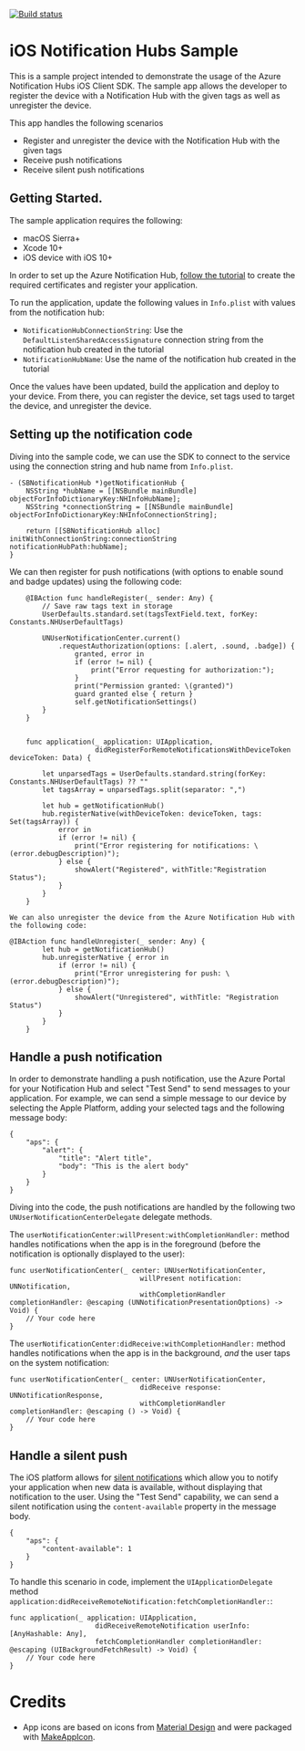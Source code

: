 [![Build status](https://build.appcenter.ms/v0.1/apps/ba091406-51da-46ac-b1b6-bcffc4e393d0/branches/master/badge)](https://appcenter.ms)
# iOS Notification Hubs Sample

This is a sample project intended to demonstrate the usage of the Azure Notification Hubs iOS Client SDK.  The sample app allows the developer to register the device with a Notification Hub with the given tags as well as unregister the device. 

This app handles the following scenarios
- Register and unregister the device with the Notification Hub with the given tags
- Receive push notifications
- Receive silent push notifications

## Getting Started.

The sample application requires the following:
- macOS Sierra+
- Xcode 10+
- iOS device with iOS 10+

In order to set up the Azure Notification Hub, [follow the tutorial](https://docs.microsoft.com/en-us/azure/notification-hubs/notification-hubs-ios-apple-push-notification-apns-get-started) to create the required certificates and register your application.

To run the application, update the following values in `Info.plist` with values from the notification hub:
- `NotificationHubConnectionString`: Use the `DefaultListenSharedAccessSignature` connection string from the notification hub created in the tutorial
- `NotificationHubName`: Use the name of the notification hub created in the tutorial

Once the values have been updated, build the application and deploy to your device.  From there, you can register the device, set tags used to target the device, and unregister the device.

## Setting up the notification code

Diving into the sample code, we can use the SDK to connect to the service using the connection string and hub name from `Info.plist`.

```objc
- (SBNotificationHub *)getNotificationHub {
    NSString *hubName = [[NSBundle mainBundle] objectForInfoDictionaryKey:NHInfoHubName];
    NSString *connectionString = [[NSBundle mainBundle] objectForInfoDictionaryKey:NHInfoConnectionString];
    
    return [[SBNotificationHub alloc] initWithConnectionString:connectionString notificationHubPath:hubName];
}
```

We can then register for push notifications (with options to enable sound and badge updates) using the following code:

```objc
    @IBAction func handleRegister(_ sender: Any) {
        // Save raw tags text in storage
        UserDefaults.standard.set(tagsTextField.text, forKey: Constants.NHUserDefaultTags)
        
        UNUserNotificationCenter.current()
            .requestAuthorization(options: [.alert, .sound, .badge]) {
                granted, error in
                if (error != nil) {
                    print("Error requesting for authorization:");
                }
                print("Permission granted: \(granted)")
                guard granted else { return }
                self.getNotificationSettings()
        }
    }


	func application(_ application: UIApplication,
                     didRegisterForRemoteNotificationsWithDeviceToken deviceToken: Data) {
        
        let unparsedTags = UserDefaults.standard.string(forKey: Constants.NHUserDefaultTags) ?? ""
        let tagsArray = unparsedTags.split(separator: ",")
        
        let hub = getNotificationHub()
        hub.registerNative(withDeviceToken: deviceToken, tags: Set(tagsArray)) {
            error in
            if (error != nil) {
                print("Error registering for notifications: \(error.debugDescription)");
            } else {
                showAlert("Registered", withTitle:"Registration Status");
            }
        }
    }
```

	We can also unregister the device from the Azure Notification Hub with the following code:

```objc
@IBAction func handleUnregister(_ sender: Any) {
        let hub = getNotificationHub()
        hub.unregisterNative { error in
            if (error != nil) {
                print("Error unregistering for push: \(error.debugDescription)");
            } else {
                showAlert("Unregistered", withTitle: "Registration Status")
            }
        }
    }
```

## Handle a push notification

In order to demonstrate handling a push notification, use the Azure Portal for your Notification Hub and select "Test Send" to send messages to your application.  For example, we can send a simple message to our device by selecting the Apple Platform, adding your selected tags and the following message body:

```
{
    "aps": {
        "alert": {
            "title": "Alert title",
            "body": "This is the alert body"
        }
    }
}
```

Diving into the code, the push notifications are handled by the following two `UNUserNotificationCenterDelegate` delegate methods.

The `userNotificationCenter:willPresent:withCompletionHandler:` method handles notifications when the app is in the foreground (before the notification is optionally displayed to the user):

```objc
func userNotificationCenter(_ center: UNUserNotificationCenter,
                                willPresent notification: UNNotification,
                                withCompletionHandler completionHandler: @escaping (UNNotificationPresentationOptions) -> Void) {
    // Your code here
}
```

The `userNotificationCenter:didReceive:withCompletionHandler:` method handles notifications when the app is in the background, _and_ the user taps on the system notification:

```objc
func userNotificationCenter(_ center: UNUserNotificationCenter,
                                didReceive response: UNNotificationResponse,
                                withCompletionHandler completionHandler: @escaping () -> Void) {
    // Your code here
}
```

## Handle a silent push

The iOS platform allows for [silent notifications](https://developer.apple.com/documentation/usernotifications/setting_up_a_remote_notification_server/pushing_updates_to_your_app_silently?language=objc) which allow you to notify your application when new data is available, without displaying that notification to the user.  Using the "Test Send" capability, we can send a silent notification using the `content-available` property in the message body.

```
{
    "aps": {
        "content-available": 1
    }
}
```

To handle this scenario in code, implement the `UIApplicationDelegate` method `application:didReceiveRemoteNotification:fetchCompletionHandler:`:

```objc
func application(_ application: UIApplication,
                     didReceiveRemoteNotification userInfo: [AnyHashable: Any],
                     fetchCompletionHandler completionHandler: @escaping (UIBackgroundFetchResult) -> Void) {
    // Your code here
}
```

# Credits

- App icons are based on icons from [Material Design](https://material.io/tools/icons) and were packaged with [MakeAppIcon](https://makeappicon.com/).
